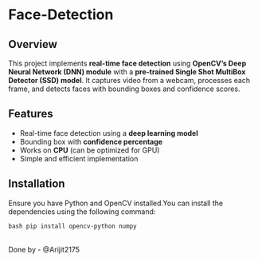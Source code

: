 # Face-Detection

## Overview  
This project implements **real-time face detection** using **OpenCV’s Deep Neural Network (DNN) module** with a **pre-trained Single Shot MultiBox Detector (SSD) model**. It captures video from a webcam, processes each frame, and detects faces with bounding boxes and confidence scores.  

## Features  
- Real-time face detection using a **deep learning model**  
- Bounding box with **confidence percentage**  
- Works on **CPU** (can be optimized for GPU)  
- Simple and efficient implementation  

## Installation  
Ensure you have Python and OpenCV installed.You can install the dependencies using the following command:  
```
bash pip install opencv-python numpy
```
<br>
Done by - @Arijit2175
